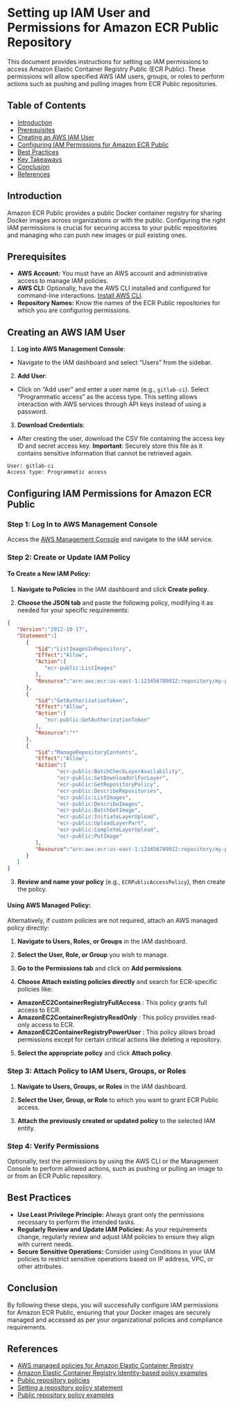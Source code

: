 # Setting up IAM User and Permissions for Amazon ECR Public Repository

This document provides instructions for setting up IAM permissions to access Amazon Elastic Container Registry Public (ECR Public). These permissions will allow specified AWS IAM users, groups, or roles to perform actions such as pushing and pulling images from ECR Public repositories.

## Table of Contents

- [Introduction](#introduction)
- [Prerequisites](#prerequisites)
- [Creating an AWS IAM User](#creating-an-aws-iam-user)
- [Configuring IAM Permissions for Amazon ECR Public](#configuring-iam-permissions-for-amazon-ecr-public)
- [Best Practices](#best-practices)
- [Key Takeaways](#key-takeaways)
- [Conclusion](#conclusion)
- [References](#references)

## Introduction

Amazon ECR Public provides a public Docker container registry for sharing Docker images across organizations or with the public. Configuring the right IAM permissions is crucial for securing access to your public repositories and managing who can push new images or pull existing ones.

## Prerequisites

- **AWS Account:** You must have an AWS account and administrative access to manage IAM policies.
- **AWS CLI:** Optionally, have the AWS CLI installed and configured for command-line interactions. [Install AWS CLI](https://aws.amazon.com/cli/).
- **Repository Names:** Know the names of the ECR Public repositories for which you are configuring permissions.

## Creating an AWS IAM User

1. **Log into AWS Management Console**:
  
- Navigate to the IAM dashboard and select “Users” from the sidebar.
   
2. **Add User**:

- Click on “Add user” and enter a user name (e.g., `gitlab-ci`). Select “Programmatic access” as the access type. This setting allows interaction with AWS services through API keys instead of using a password.

3. **Download Credentials**:

- After creating the user, download the CSV file containing the access key ID and secret access key. **Important**: Securely store this file as it contains sensitive information that cannot be retrieved again.

```plaintext
User: gitlab-ci
Access type: Programmatic access
```

## Configuring IAM Permissions for Amazon ECR Public

### Step 1: Log In to AWS Management Console

Access the [AWS Management Console](https://aws.amazon.com/console/) and navigate to the IAM service.

### Step 2: Create or Update IAM Policy

#### To Create a New IAM Policy:

1. **Navigate to Policies** in the IAM dashboard and click **Create policy**.

2. **Choose the JSON tab** and paste the following policy, modifying it as needed for your specific requirements:

```json
{
   "Version":"2012-10-17",
   "Statement":[
      {
         "Sid":"ListImagesInRepository",
         "Effect":"Allow",
         "Action":[
            "ecr-public:ListImages"
         ],
         "Resource":"arn:aws:ecr:us-east-1:123456789012:repository/my-public-repo"
      },
      {
         "Sid":"GetAuthorizationToken",
         "Effect":"Allow",
         "Action":[
            "ecr-public:GetAuthorizationToken"
         ],
         "Resource":"*"
      },
      {
         "Sid":"ManageRepositoryContents",
         "Effect":"Allow",
         "Action":[
                "ecr-public:BatchCheckLayerAvailability",
                "ecr-public:GetDownloadUrlForLayer",
                "ecr-public:GetRepositoryPolicy",
                "ecr-public:DescribeRepositories",
                "ecr-public:ListImages",
                "ecr-public:DescribeImages",
                "ecr-public:BatchGetImage",
                "ecr-public:InitiateLayerUpload",
                "ecr-public:UploadLayerPart",
                "ecr-public:CompleteLayerUpload",
                "ecr-public:PutImage"
         ],
         "Resource":"arn:aws:ecr:us-east-1:123456789012:repository/my-public-repo"
      }
   ]
}
```

3. **Review and name your policy** (e.g., `ECRPublicAccessPolicy`), then create the policy.

#### Using AWS Managed Policy:

Alternatively, if custom policies are not required, attach an AWS managed policy directly:

1. **Navigate to Users, Roles, or Groups** in the IAM dashboard.

2. **Select the User, Role, or Group** you wish to manage.

3. **Go to the Permissions tab** and click on **Add permissions**.

4. **Choose Attach existing policies directly** and search for ECR-specific policies like:

- **AmazonEC2ContainerRegistryFullAccess** : This policy grants full access to ECR.
- **AmazonEC2ContainerRegistryReadOnly** : This policy provides read-only access to ECR.
- **AmazonEC2ContainerRegistryPowerUser** : This policy allows broad permissions except for certain critical actions like deleting a repository.

5. **Select the appropriate policy** and click **Attach policy**.

### Step 3: Attach Policy to IAM Users, Groups, or Roles

1. **Navigate to Users, Groups, or Roles** in the IAM dashboard.

2. **Select the User, Group, or Role** to which you want to grant ECR Public access.

3. **Attach the previously created or updated policy** to the selected IAM entity.

### Step 4: Verify Permissions

Optionally, test the permissions by using the AWS CLI or the Management Console to perform allowed actions, such as pushing or pulling an image to or from an ECR Public repository.

## Best Practices

- **Use Least Privilege Principle:** Always grant only the permissions necessary to perform the intended tasks.
- **Regularly Review and Update IAM Policies:** As your requirements change, regularly review and adjust IAM policies to ensure they align with current needs.
- **Secure Sensitive Operations:** Consider using Conditions in your IAM policies to restrict sensitive operations based on IP address, VPC, or other attributes.

## Conclusion

By following these steps, you will successfully configure IAM permissions for Amazon ECR Public, ensuring that your Docker images are securely managed and accessed as per your organizational policies and compliance requirements.

## References

- [AWS managed policies for Amazon Elastic Container Registry](https://docs.aws.amazon.com/AmazonECR/latest/userguide/security-iam-awsmanpol.html#security-iam-awsmanpol-AmazonEC2ContainerRegistryFullAccess)
- [Amazon Elastic Container Registry Identity-based policy examples](https://docs.aws.amazon.com/AmazonECR/latest/public/security_iam_id-based-policy-examples.html)
- [Public repository policies](https://docs.aws.amazon.com/AmazonECR/latest/public/public-repository-policies.html)
- [Setting a repository policy statement](https://docs.aws.amazon.com/AmazonECR/latest/public/set-public-repository-policy.html)
- [Public repository policy examples](https://docs.aws.amazon.com/AmazonECR/latest/public/public-repository-policy-examples.html)